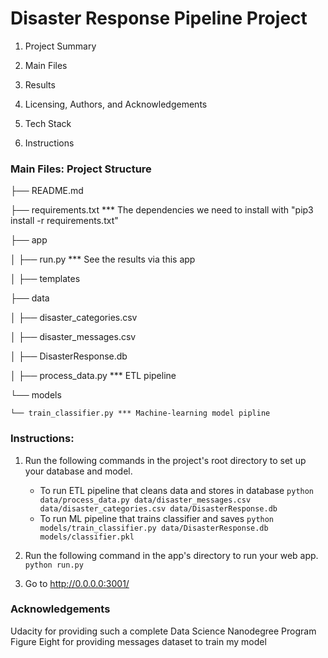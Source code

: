 # Disaster Response Pipeline Project

1. Project Summary

2. Main Files

4. Results

5. Licensing, Authors, and Acknowledgements

6. Tech Stack

7. Instructions

### Main Files: Project Structure

├── README.md

├── requirements.txt *** The dependencies we need to install with "pip3 install -r requirements.txt"

├── app

│   ├── run.py *** See the results via this app

│   ├── templates

├── data

│   ├── disaster_categories.csv

│   ├── disaster_messages.csv

│   ├── DisasterResponse.db

│   ├── process_data.py *** ETL pipeline

└── models

    └── train_classifier.py *** Machine-learning model pipline

### Instructions:
1. Run the following commands in the project's root directory to set up your database and model.

    - To run ETL pipeline that cleans data and stores in database
        `python data/process_data.py data/disaster_messages.csv data/disaster_categories.csv data/DisasterResponse.db`
    - To run ML pipeline that trains classifier and saves
        `python models/train_classifier.py data/DisasterResponse.db models/classifier.pkl`

2. Run the following command in the app's directory to run your web app.
    `python run.py`

3. Go to http://0.0.0.0:3001/

### Acknowledgements
Udacity for providing such a complete Data Science Nanodegree Program
Figure Eight for providing messages dataset to train my model
